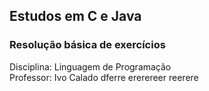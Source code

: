 ## Estudos em C e Java
### Resolução básica de exercícios
Disciplina: Linguagem de Programação </br>
Professor: Ivo Calado
dferre
ererereer
reerere
